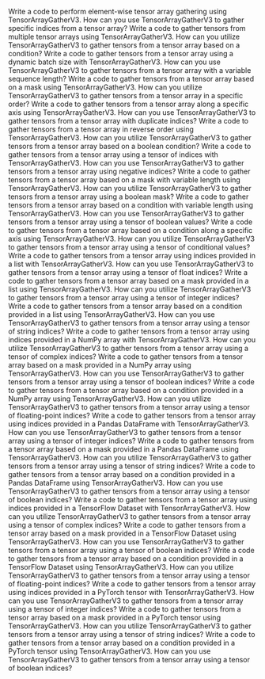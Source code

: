 Write a code to perform element-wise tensor array gathering using TensorArrayGatherV3.
How can you use TensorArrayGatherV3 to gather specific indices from a tensor array?
Write a code to gather tensors from multiple tensor arrays using TensorArrayGatherV3.
How can you utilize TensorArrayGatherV3 to gather tensors from a tensor array based on a condition?
Write a code to gather tensors from a tensor array using a dynamic batch size with TensorArrayGatherV3.
How can you use TensorArrayGatherV3 to gather tensors from a tensor array with a variable sequence length?
Write a code to gather tensors from a tensor array based on a mask using TensorArrayGatherV3.
How can you utilize TensorArrayGatherV3 to gather tensors from a tensor array in a specific order?
Write a code to gather tensors from a tensor array along a specific axis using TensorArrayGatherV3.
How can you use TensorArrayGatherV3 to gather tensors from a tensor array with duplicate indices?
Write a code to gather tensors from a tensor array in reverse order using TensorArrayGatherV3.
How can you utilize TensorArrayGatherV3 to gather tensors from a tensor array based on a boolean condition?
Write a code to gather tensors from a tensor array using a tensor of indices with TensorArrayGatherV3.
How can you use TensorArrayGatherV3 to gather tensors from a tensor array using negative indices?
Write a code to gather tensors from a tensor array based on a mask with variable length using TensorArrayGatherV3.
How can you utilize TensorArrayGatherV3 to gather tensors from a tensor array using a boolean mask?
Write a code to gather tensors from a tensor array based on a condition with variable length using TensorArrayGatherV3.
How can you use TensorArrayGatherV3 to gather tensors from a tensor array using a tensor of boolean values?
Write a code to gather tensors from a tensor array based on a condition along a specific axis using TensorArrayGatherV3.
How can you utilize TensorArrayGatherV3 to gather tensors from a tensor array using a tensor of conditional values?
Write a code to gather tensors from a tensor array using indices provided in a list with TensorArrayGatherV3.
How can you use TensorArrayGatherV3 to gather tensors from a tensor array using a tensor of float indices?
Write a code to gather tensors from a tensor array based on a mask provided in a list using TensorArrayGatherV3.
How can you utilize TensorArrayGatherV3 to gather tensors from a tensor array using a tensor of integer indices?
Write a code to gather tensors from a tensor array based on a condition provided in a list using TensorArrayGatherV3.
How can you use TensorArrayGatherV3 to gather tensors from a tensor array using a tensor of string indices?
Write a code to gather tensors from a tensor array using indices provided in a NumPy array with TensorArrayGatherV3.
How can you utilize TensorArrayGatherV3 to gather tensors from a tensor array using a tensor of complex indices?
Write a code to gather tensors from a tensor array based on a mask provided in a NumPy array using TensorArrayGatherV3.
How can you use TensorArrayGatherV3 to gather tensors from a tensor array using a tensor of boolean indices?
Write a code to gather tensors from a tensor array based on a condition provided in a NumPy array using TensorArrayGatherV3.
How can you utilize TensorArrayGatherV3 to gather tensors from a tensor array using a tensor of floating-point indices?
Write a code to gather tensors from a tensor array using indices provided in a Pandas DataFrame with TensorArrayGatherV3.
How can you use TensorArrayGatherV3 to gather tensors from a tensor array using a tensor of integer indices?
Write a code to gather tensors from a tensor array based on a mask provided in a Pandas DataFrame using TensorArrayGatherV3.
How can you utilize TensorArrayGatherV3 to gather tensors from a tensor array using a tensor of string indices?
Write a code to gather tensors from a tensor array based on a condition provided in a Pandas DataFrame using TensorArrayGatherV3.
How can you use TensorArrayGatherV3 to gather tensors from a tensor array using a tensor of boolean indices?
Write a code to gather tensors from a tensor array using indices provided in a TensorFlow Dataset with TensorArrayGatherV3.
How can you utilize TensorArrayGatherV3 to gather tensors from a tensor array using a tensor of complex indices?
Write a code to gather tensors from a tensor array based on a mask provided in a TensorFlow Dataset using TensorArrayGatherV3.
How can you use TensorArrayGatherV3 to gather tensors from a tensor array using a tensor of boolean indices?
Write a code to gather tensors from a tensor array based on a condition provided in a TensorFlow Dataset using TensorArrayGatherV3.
How can you utilize TensorArrayGatherV3 to gather tensors from a tensor array using a tensor of floating-point indices?
Write a code to gather tensors from a tensor array using indices provided in a PyTorch tensor with TensorArrayGatherV3.
How can you use TensorArrayGatherV3 to gather tensors from a tensor array using a tensor of integer indices?
Write a code to gather tensors from a tensor array based on a mask provided in a PyTorch tensor using TensorArrayGatherV3.
How can you utilize TensorArrayGatherV3 to gather tensors from a tensor array using a tensor of string indices?
Write a code to gather tensors from a tensor array based on a condition provided in a PyTorch tensor using TensorArrayGatherV3.
How can you use TensorArrayGatherV3 to gather tensors from a tensor array using a tensor of boolean indices?